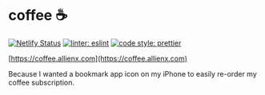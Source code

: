 # coffee ☕

[![Netlify Status](https://api.netlify.com/api/v1/badges/c8af11a3-a698-4638-9ae0-65fd51709c5a/deploy-status)](https://app.netlify.com/sites/super-kangaroo-0e56fc/deploys)
[![linter: eslint](https://img.shields.io/badge/linter-eslint-blue.svg?style=flat-square)](https://github.com/eslint/eslint)
[![code style: prettier](https://img.shields.io/badge/code_style-prettier-ff69b4.svg?style=flat-square)](https://github.com/prettier/prettier)

[https://coffee.allienx.com](https://coffee.allienx.com)

Because I wanted a bookmark app icon on my iPhone to easily re-order my coffee subscription.
